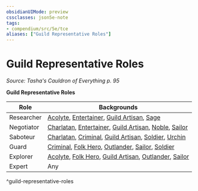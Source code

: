 ```yaml
---
obsidianUIMode: preview
cssclasses: json5e-note
tags:
- compendium/src/5e/tce
aliases: ["Guild Representative Roles"]
---
```

# Guild Representative Roles
*Source: Tasha's Cauldron of Everything p. 95* 

**Guild Representative Roles**

| Role | Backgrounds |
|------|-------------|
| Researcher | [Acolyte](Mechanics/backgrounds/acolyte.md), [Entertainer](Mechanics/backgrounds/entertainer.md), [Guild Artisan](Mechanics/backgrounds/guild-artisan.md), [Sage](Mechanics/backgrounds/sage.md) |
| Negotiator | [Charlatan](Mechanics/backgrounds/charlatan.md), [Entertainer](Mechanics/backgrounds/entertainer.md), [Guild Artisan](Mechanics/backgrounds/guild-artisan.md), [Noble](Mechanics/backgrounds/noble.md), [Sailor](Mechanics/backgrounds/sailor.md) |
| Saboteur | [Charlatan](Mechanics/backgrounds/charlatan.md), [Criminal](Mechanics/backgrounds/criminal.md), [Guild Artisan](Mechanics/backgrounds/guild-artisan.md), [Soldier](Mechanics/backgrounds/soldier.md), [Urchin](Mechanics/backgrounds/urchin.md) |
| Guard | [Criminal](Mechanics/backgrounds/criminal.md), [Folk Hero](Mechanics/backgrounds/folk-hero.md), [Outlander](Mechanics/backgrounds/outlander.md), [Sailor](Mechanics/backgrounds/sailor.md), [Soldier](Mechanics/backgrounds/soldier.md) |
| Explorer | [Acolyte](Mechanics/backgrounds/acolyte.md), [Folk Hero](Mechanics/backgrounds/folk-hero.md), [Guild Artisan](Mechanics/backgrounds/guild-artisan.md), [Outlander](Mechanics/backgrounds/outlander.md), [Sailor](Mechanics/backgrounds/sailor.md) |
| Expert | Any |
^guild-representative-roles